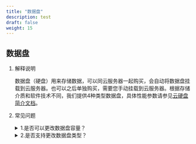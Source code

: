 ```yaml
---
title: "数据盘"
description: test
draft: false
weight: 15
---
```


## 数据盘

1. 解释说明

   数据盘（硬盘）用来存储数据，可以同云服务器一起购买，会自动将数据盘挂载到云服务器。也可以之后单独购买，需要您手动挂载到云服务器。根据存储介质和软件技术不同，我们提供4种类型数据盘，具体性能参数请参见[云硬盘简介文档](/storage/disk/intro/introduction/#产品类型)。

2. 常见问题

   <details>
   <summary>1.是否可以更改数据盘容量？</summary>
   只支持增加容量，即扩容。在更改云服务器配置处操作。
   </details>
   
   <details>
   <summary>2.是否支持更改数据盘类型？</summary>
   暂不支持更改，您可以备份数据后，可以用备份创建一块目标类型的新盘。
   </details>
   
   
   
   
   
   
   
   
   

